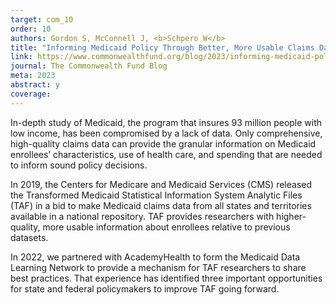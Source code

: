 ```yaml
---
target: com_10
order: 10
authors: Gordon S, McConnell J, <b>Schpero W</b>
title: "Informing Medicaid Policy Through Better, More Usable Claims Data"
link: https://www.commonwealthfund.org/blog/2023/informing-medicaid-policy-better-claims-data
journal: The Commonwealth Fund Blog
meta: 2023
abstract: y
coverage:
---
```

In-depth study of Medicaid, the program that insures 93 million people with low income, has been compromised by a lack of data. Only comprehensive, high-quality claims data can provide the granular information on Medicaid enrollees’ characteristics, use of health care, and spending that are needed to inform sound policy decisions.

In 2019, the Centers for Medicare and Medicaid Services (CMS) released the Transformed Medicaid Statistical Information System Analytic Files (TAF) in a bid to make Medicaid claims data from all states and territories available in a national repository. TAF provides researchers with higher-quality, more usable information about enrollees relative to previous datasets.

In 2022, we partnered with AcademyHealth to form the Medicaid Data Learning Network to provide a mechanism for TAF researchers to share best practices. That experience has identified three important opportunities for state and federal policymakers to improve TAF going forward.